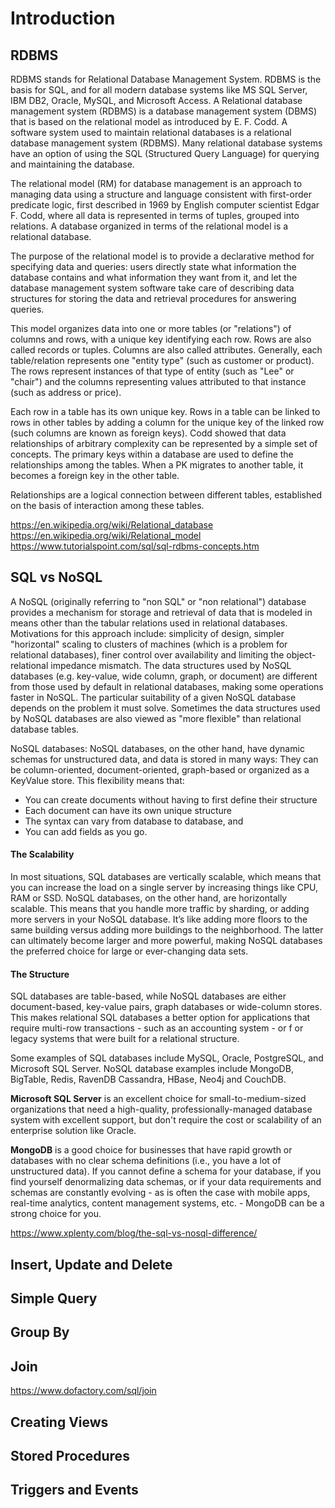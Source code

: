 # Introduction

## RDBMS

RDBMS stands for Relational Database Management System. 
RDBMS is the basis for SQL, and for all modern database systems like MS SQL Server, IBM DB2, Oracle, MySQL, and Microsoft Access.
A Relational database management system (RDBMS) is a database management system (DBMS) that is based on the relational model as introduced by E. F. Codd.
A software system used to maintain relational databases is a relational database management system (RDBMS). 
Many relational database systems have an option of using the SQL (Structured Query Language) for querying and maintaining the database.

The relational model (RM) for database management is an approach to managing data using a structure and language consistent with first-order predicate logic, 
first described in 1969 by English computer scientist Edgar F. Codd, where all data is represented in terms of tuples, grouped into relations. 
A database organized in terms of the relational model is a relational database.

The purpose of the relational model is to provide a declarative method for specifying data and queries: users directly state what information the database 
contains and what information they want from it, and let the database management system software take care of describing data structures for storing the data 
and retrieval procedures for answering queries.

This model organizes data into one or more tables (or "relations") of columns and rows, with a unique key identifying each row. Rows are also called records or tuples.
Columns are also called attributes. Generally, each table/relation represents one "entity type" (such as customer or product). 
The rows represent instances of that type of entity (such as "Lee" or "chair") and the columns representing values attributed to that instance (such as address or price).

Each row in a table has its own unique key. Rows in a table can be linked to rows in other tables by adding a column for the unique key 
of the linked row (such columns are known as foreign keys). 
Codd showed that data relationships of arbitrary complexity can be represented by a simple set of concepts.
The primary keys within a database are used to define the relationships among the tables. When a PK migrates to another table, it becomes a foreign key in the other table.

Relationships are a logical connection between different tables, established on the basis of interaction among these tables.

https://en.wikipedia.org/wiki/Relational_database
https://en.wikipedia.org/wiki/Relational_model
https://www.tutorialspoint.com/sql/sql-rdbms-concepts.htm

## SQL vs NoSQL

A NoSQL (originally referring to "non SQL" or "non relational") database provides a mechanism for storage and retrieval of data 
that is modeled in means other than the tabular relations used in relational databases. Motivations for this approach include: simplicity of design, 
simpler "horizontal" scaling to clusters of machines (which is a problem for relational databases), finer control over availability 
and limiting the object-relational impedance mismatch. The data structures used by NoSQL databases (e.g. key-value, wide column, graph, or document) are 
different from those used by default in relational databases, making some operations faster in NoSQL. The particular suitability of a given 
NoSQL database depends on the problem it must solve. Sometimes the data structures used by NoSQL databases are also viewed as "more flexible" 
than relational database tables.

NoSQL databases: NoSQL databases, on the other hand, have dynamic schemas for unstructured data, and data is stored in many ways: 
They can be column-oriented, document-oriented, graph-based or organized as a KeyValue store. 
This flexibility means that:
- You can create documents without having to first define their structure
- Each document can have its own unique structure
- The syntax can vary from database to database, and
- You can add fields as you go.

#### The Scalability
In most situations, SQL databases are vertically scalable, which means that you can increase the load on a single server by increasing things like CPU, RAM or SSD. 
NoSQL databases, on the other hand, are horizontally scalable. This means that you handle more traffic by sharding, or adding more servers in your NoSQL database. 
It’s like adding more floors to the same building versus adding more buildings to the neighborhood. The latter can ultimately become larger and more powerful, 
making NoSQL databases the preferred choice for large or ever-changing data sets.


#### The Structure
SQL databases are table-based, while NoSQL databases are either document-based, key-value pairs, graph databases or wide-column stores. 
This makes relational SQL databases a better option for applications that require multi-row transactions - such as an accounting system - or f
or legacy systems that were built for a relational structure.

Some examples of SQL databases include MySQL, Oracle, PostgreSQL, and Microsoft SQL Server. NoSQL database examples include MongoDB, BigTable, 
Redis, RavenDB Cassandra, HBase, Neo4j and CouchDB.

**Microsoft SQL Server** is an excellent choice for small-to-medium-sized organizations that need a high-quality, 
professionally-managed database system with excellent support, but don't require the cost or scalability of an enterprise solution like Oracle.

**MongoDB** is a good choice for businesses that have rapid growth or databases with no clear schema definitions (i.e., you have a lot of unstructured data). 
If you cannot define a schema for your database, if you find yourself denormalizing data schemas, or if your data requirements and schemas 
are constantly evolving - as is often the case with mobile apps, real-time analytics, content management systems, etc. - MongoDB can be a strong choice for you.

https://www.xplenty.com/blog/the-sql-vs-nosql-difference/

## Insert, Update and Delete

## Simple Query

## Group By 

## Join

https://www.dofactory.com/sql/join 

## Creating Views

## Stored Procedures

## Triggers and Events


